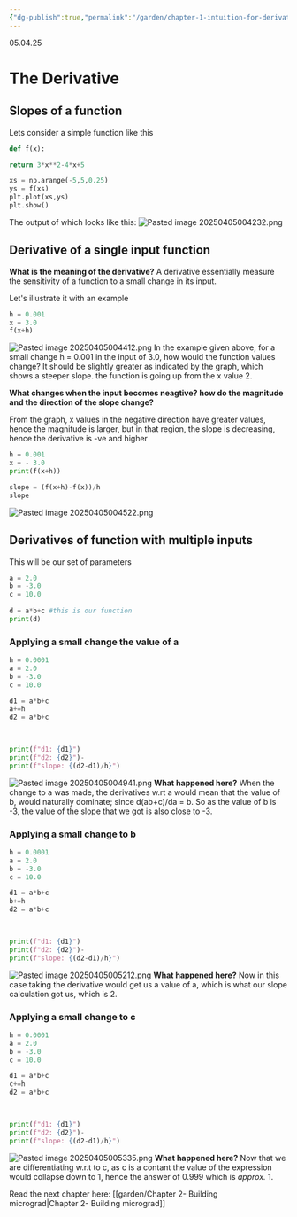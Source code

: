 ```yaml
---
{"dg-publish":true,"permalink":"/garden/chapter-1-intuition-for-derivatives/"}
---
```


05.04.25

# The Derivative

## Slopes of a function
Lets  consider a simple function like this 
```python
def f(x):

return 3*x**2-4*x+5

xs = np.arange(-5,5,0.25)
ys = f(xs)
plt.plot(xs,ys)
plt.show()
```
The output of which looks like this:
![Pasted image 20250405004232.png](/img/user/images/Pasted%20image%2020250405004232.png)

## Derivative of a single input function

**What is the meaning of the derivative?**
A derivative essentially measure the sensitivity of a function to a small change in its input.

Let's illustrate it with an example
```python
h = 0.001
x = 3.0
f(x+h)
```
![Pasted image 20250405004412.png](/img/user/images/Pasted%20image%2020250405004412.png)
In the example given above, for a small change h = 0.001 in the input of 3.0, how would the function values change? It should be slightly greater as indicated by the graph, which shows a steeper slope. the function is going up from the x value 2.

**What changes when the input becomes neagtive? how do the magnitude and the direction of the slope change?**

From the graph, x values in the negative direction have greater values, hence the magnitude is larger, but in that region, the slope is decreasing, hence the derivative is -ve and higher
```python
h = 0.001
x = - 3.0
print(f(x+h))

slope = (f(x+h)-f(x))/h
slope
```
![Pasted image 20250405004522.png](/img/user/images/Pasted%20image%2020250405004522.png)

## Derivatives of function with multiple inputs
This will be our set of parameters
```python
a = 2.0
b = -3.0
c = 10.0
  
d = a*b+c #this is our function
print(d)
```
### Applying a small change the value of a
```python
h = 0.0001
a = 2.0
b = -3.0
c = 10.0

d1 = a*b+c
a+=h
d2 = a*b+c

  

print(f"d1: {d1}")
print(f"d2: {d2}")-
print(f"slope: {(d2-d1)/h}")
```
![Pasted image 20250405004941.png](/img/user/images/Pasted%20image%2020250405004941.png)
**What happened here?**
When the change to a was made, the derivatives w.rt a would mean that the value of b, would naturally dominate; since d(ab+c)/da = b. So as the value of b is -3, the value of the slope that we got is also close to -3.

### Applying a small change to b
```python
h = 0.0001
a = 2.0
b = -3.0
c = 10.0

d1 = a*b+c
b+=h
d2 = a*b+c

  

print(f"d1: {d1}")
print(f"d2: {d2}")-
print(f"slope: {(d2-d1)/h}")
```
![Pasted image 20250405005212.png](/img/user/images/Pasted%20image%2020250405005212.png)
**What happened here?**
Now in this case taking the derivative would get us a value of a, which is what our slope calculation got us, which is 2.

### Applying a small change to c
```python
h = 0.0001
a = 2.0
b = -3.0
c = 10.0

d1 = a*b+c
c+=h
d2 = a*b+c

  

print(f"d1: {d1}")
print(f"d2: {d2}")-
print(f"slope: {(d2-d1)/h}")
```
![Pasted image 20250405005335.png](/img/user/images/Pasted%20image%2020250405005335.png)
**What happened here?**
Now that we are differentiating w.r.t to c, as c is a contant the value of the expression would collapse down to 1, hence the answer of 0.999 which is *approx.* 1.


Read the next chapter here: [[garden/Chapter 2- Building micrograd\|Chapter 2- Building micrograd]]

